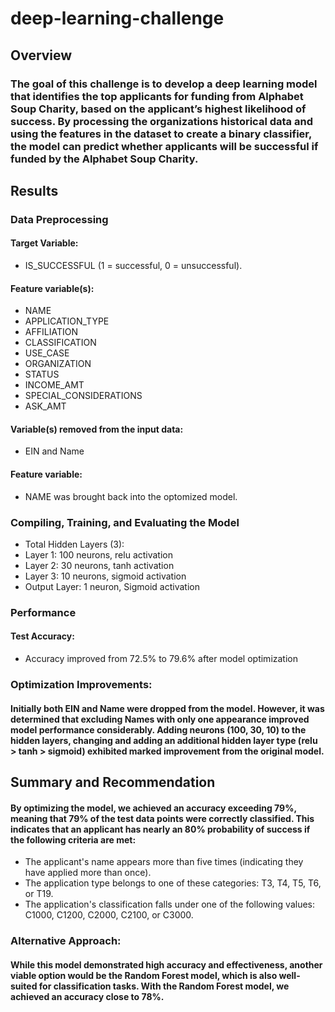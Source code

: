 # deep-learning-challenge

## Overview
### The goal of this challenge is to develop a deep learning model that identifies the top applicants for funding from Alphabet Soup Charity, based on the applicant’s highest likelihood of success. By processing the organizations historical data and using the features in the dataset to create a binary classifier, the model can predict whether applicants will be successful if funded by the Alphabet Soup Charity.
## Results

### Data Preprocessing

#### Target Variable: 
* IS_SUCCESSFUL (1 = successful, 0 = unsuccessful).

#### Feature variable(s):
* NAME
* APPLICATION_TYPE
* AFFILIATION
* CLASSIFICATION
* USE_CASE
* ORGANIZATION
* STATUS
* INCOME_AMT
* SPECIAL_CONSIDERATIONS
* ASK_AMT

#### Variable(s) removed from the input data: 
* EIN and Name 

#### Feature variable: 
* NAME was brought back into the optomized model.

### Compiling, Training, and Evaluating the Model
*	Total Hidden Layers (3):
   * Layer 1: 100 neurons, relu activation
   * Layer 2: 30 neurons, tanh activation
   * Layer 3: 10 neurons, sigmoid activation
*	Output Layer: 1 neuron, Sigmoid activation

### Performance
#### Test Accuracy: 
* Accuracy improved from 72.5% to 79.6% after model optimization

### Optimization Improvements: 
#### Initially both EIN and Name were dropped from the model. However, it was determined that excluding Names with only one appearance improved model performance considerably. Adding neurons (100, 30, 10) to the hidden layers, changing and adding an additional hidden layer type (relu > tanh > sigmoid) exhibited marked improvement from the original model.

## Summary and Recommendation
#### By optimizing the model, we achieved an accuracy exceeding 79%, meaning that 79% of the test data points were correctly classified. This indicates that an applicant has nearly an 80% probability of success if the following criteria are met:
*	The applicant's name appears more than five times (indicating they have applied more than once).
*	The application type belongs to one of these categories: T3, T4, T5, T6, or T19.
*	The application's classification falls under one of the following values: C1000, C1200, C2000, C2100, or C3000.

### Alternative Approach: 
#### While this model demonstrated high accuracy and effectiveness, another viable option would be the Random Forest model, which is also well-suited for classification tasks. With the Random Forest model, we achieved an accuracy close to 78%.

